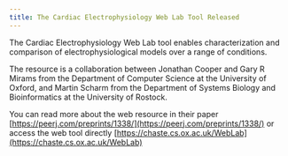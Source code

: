 ```yaml
---
title: The Cardiac Electrophysiology Web Lab Tool Released
---
```


The Cardiac Electrophysiology Web Lab tool enables characterization and comparison of electrophysiological models over a range of conditions. 

The resource is a collaboration between Jonathan Cooper and Gary R Mirams from the Department of Computer Science at the University of Oxford, 
and Martin Scharm from the Department of Systems Biology and Bioinformatics at the University of Rostock. 

You can read more about the web resource in their paper [https://peerj.com/preprints/1338/](https://peerj.com/preprints/1338/) 
or access the web tool directly [https://chaste.cs.ox.ac.uk/WebLab](https://chaste.cs.ox.ac.uk/WebLab)
